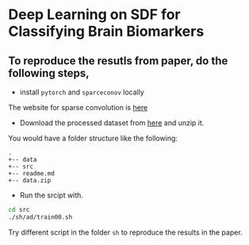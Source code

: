 # Deep Learning on SDF for Classifying Brain Biomarkers

## To reproduce the resutls from paper, do the following steps,

- install `pytorch` and `sparceconov` locally

The website for sparse convolution is [here](https://github.com/traveller59/spconv)

- Download the processed dataset from [here]() and unzip it.

You would have a folder structure like the following:
```
.
+-- data
+-- src
+-- readme.md
+-- data.zip
```

- Run the srcipt with.
```bash
cd src
./sh/ad/train00.sh
```

Try different script in the folder `sh` to reproduce the results in the paper.

